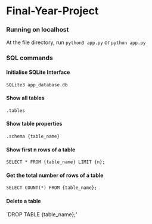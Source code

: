 # Final-Year-Project

### Running on localhost
At the file directory, run `python3 app.py` or `python app.py`


### SQL commands

#### Initialise SQLite Interface
`SQLite3 app_database.db`

#### Show all tables
`.tables`

#### Show table properties
`.schema {table_name}`

#### Show first n rows of a table
`SELECT * FROM {table_name} LIMIT {n};`

#### Get the total number of rows of a table
`SELECT COUNT(*) FROM {table_name};`

#### Delete a table
`DROP TABLE {table_name};'

